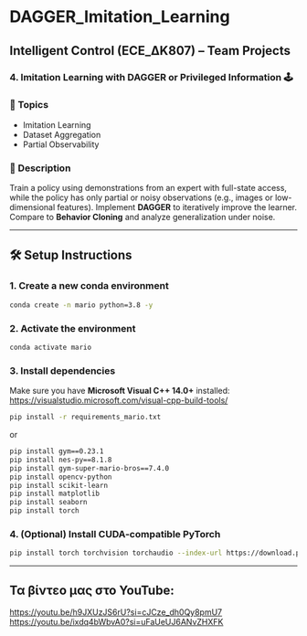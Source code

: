 # DAGGER_Imitation_Learning
## Intelligent Control (ECE_ΔK807) – Team Projects
### 4. Imitation Learning with DAGGER or Privileged Information 🕹️

### 🧠 Topics
- Imitation Learning
- Dataset Aggregation
- Partial Observability

### 📄 Description
Train a policy using demonstrations from an expert with full-state access, while the policy has only partial or noisy observations (e.g., images or low-dimensional features). Implement **DAGGER** to iteratively improve the learner. Compare to **Behavior Cloning** and analyze generalization under noise.

---

## 🛠️ Setup Instructions

### 1. Create a new conda environment
```bash
conda create -n mario python=3.8 -y
```

### 2. Activate the environment
```bash
conda activate mario
```

### 3. Install dependencies
Make sure you have **Microsoft Visual C++ 14.0+** installed:  
https://visualstudio.microsoft.com/visual-cpp-build-tools/

```bash
pip install -r requirements_mario.txt
```

or

```bash
pip install gym==0.23.1
pip install nes-py==8.1.8
pip install gym-super-mario-bros==7.4.0
pip install opencv-python
pip install scikit-learn
pip install matplotlib
pip install seaborn
pip install torch
```

### 4. (Optional) Install CUDA-compatible PyTorch
```bash
pip install torch torchvision torchaudio --index-url https://download.pytorch.org/whl/cu118
```

---


## Τα βίντεο μας στο YouTube:

https://youtu.be/h9JXUzJS6rU?si=cJCze_dh0Qy8pmU7
https://youtu.be/ixdq4bWbvA0?si=uFaUeUJ6ANvZHXFK
